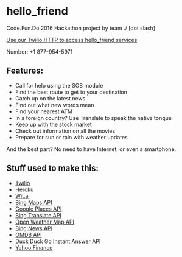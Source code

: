 # hello_friend
Code.Fun.Do 2016 Hackathon project by team ./ [dot slash]

[Use our Twilio HTTP to access hello_friend services](https://cfd-sms.herokuapp.com/)

Number: +1 877-954-5971

## Features:
* Call for help using the SOS module
* Find the best route to get to your destination
* Catch up on the latest news
* Find out what new words mean
* Find your nearest ATM
* In a foreign country? Use Translate to speak the native tongue
* Keep up with the stock market
* Check out information on all the movies
* Prepare for sun or rain with weather updates

And the best part? No need to have Internet, or even a smartphone.

## Stuff used to make this:
* [Twilio](https://www.twilio.com)
* [Heroku](https://www.heroku.com)
* [Wit.ai](https://wit.ai)
* [Bing Maps API](https://www.microsoft.com/maps/choose-your-bing-maps-API.aspx)
* [Google Places API](https://developers.google.com/places/)
* [Bing Translate API](https://www.microsoft.com/en-us/translator/translatorapi.aspx)
* [Open Weather Map API](https://openweathermap.org/api)
* [Bing News API](http://www.bing.com/developers/s/APIBasics.html)
* [OMDB API](https://www.omdbapi.com)
* [Duck Duck Go Instant Answer API](https://duckduckgo.com/api)
* [Yahoo Finance](https://pypi.python.org/pypi/yahoo-finance/1.1.4)
